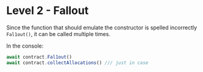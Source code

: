 # Level 2 - Fallout

Since the function that should emulate the constructor is spelled incorrectly ```Fal1out()```, it can be called multiple times.

In the console:

```js
await contract.Fal1out()
await contract.collectAllocations() /// just in case
```
